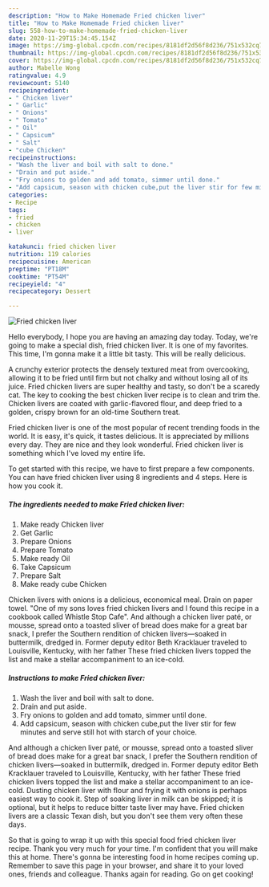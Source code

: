```yaml
---
description: "How to Make Homemade Fried chicken liver"
title: "How to Make Homemade Fried chicken liver"
slug: 558-how-to-make-homemade-fried-chicken-liver
date: 2020-11-29T15:34:45.154Z
image: https://img-global.cpcdn.com/recipes/8181df2d56f8d236/751x532cq70/fried-chicken-liver-recipe-main-photo.jpg
thumbnail: https://img-global.cpcdn.com/recipes/8181df2d56f8d236/751x532cq70/fried-chicken-liver-recipe-main-photo.jpg
cover: https://img-global.cpcdn.com/recipes/8181df2d56f8d236/751x532cq70/fried-chicken-liver-recipe-main-photo.jpg
author: Mabelle Wong
ratingvalue: 4.9
reviewcount: 5140
recipeingredient:
- " Chicken liver"
- " Garlic"
- " Onions"
- " Tomato"
- " Oil"
- " Capsicum"
- " Salt"
- "cube Chicken"
recipeinstructions:
- "Wash the liver and boil with salt to done."
- "Drain and put aside."
- "Fry onions to golden and add tomato, simmer until done."
- "Add capsicum, season with chicken cube,put the liver stir for few minutes and serve still hot with starch of your choice."
categories:
- Recipe
tags:
- fried
- chicken
- liver

katakunci: fried chicken liver 
nutrition: 119 calories
recipecuisine: American
preptime: "PT18M"
cooktime: "PT54M"
recipeyield: "4"
recipecategory: Dessert

---
```



![Fried chicken liver](https://img-global.cpcdn.com/recipes/8181df2d56f8d236/751x532cq70/fried-chicken-liver-recipe-main-photo.jpg)

Hello everybody, I hope you are having an amazing day today. Today, we're going to make a special dish, fried chicken liver. It is one of my favorites. This time, I'm gonna make it a little bit tasty. This will be really delicious.

A crunchy exterior protects the densely textured meat from overcooking, allowing it to be fried until firm but not chalky and without losing all of its juice. Fried chicken livers are super healthy and tasty, so don&#39;t be a scaredy cat. The key to cooking the best chicken liver recipe is to clean and trim the. Chicken livers are coated with garlic-flavored flour, and deep fried to a golden, crispy brown for an old-time Southern treat.

Fried chicken liver is one of the most popular of recent trending foods in the world. It is easy, it's quick, it tastes delicious. It is appreciated by millions every day. They are nice and they look wonderful. Fried chicken liver is something which I've loved my entire life.


To get started with this recipe, we have to first prepare a few components. You can have fried chicken liver using 8 ingredients and 4 steps. Here is how you cook it.

<!--inarticleads1-->

##### The ingredients needed to make Fried chicken liver:

1. Make ready  Chicken liver
1. Get  Garlic
1. Prepare  Onions
1. Prepare  Tomato
1. Make ready  Oil
1. Take  Capsicum
1. Prepare  Salt
1. Make ready cube Chicken


Chicken livers with onions is a delicious, economical meal. Drain on paper towel. &#34;One of my sons loves fried chicken livers and I found this recipe in a cookbook called Whistle Stop Cafe&#34;. And although a chicken liver paté, or mousse, spread onto a toasted sliver of bread does make for a great bar snack, I prefer the Southern rendition of chicken livers—soaked in buttermilk, dredged in. Former deputy editor Beth Kracklauer traveled to Louisville, Kentucky, with her father These fried chicken livers topped the list and make a stellar accompaniment to an ice-cold. 

<!--inarticleads2-->

##### Instructions to make Fried chicken liver:

1. Wash the liver and boil with salt to done.
1. Drain and put aside.
1. Fry onions to golden and add tomato, simmer until done.
1. Add capsicum, season with chicken cube,put the liver stir for few minutes and serve still hot with starch of your choice.


And although a chicken liver paté, or mousse, spread onto a toasted sliver of bread does make for a great bar snack, I prefer the Southern rendition of chicken livers—soaked in buttermilk, dredged in. Former deputy editor Beth Kracklauer traveled to Louisville, Kentucky, with her father These fried chicken livers topped the list and make a stellar accompaniment to an ice-cold. Dusting chicken liver with flour and frying it with onions is perhaps easiest way to cook it. Step of soaking liver in milk can be skipped; it is optional, but it helps to reduce bitter taste liver may have. Fried chicken livers are a classic Texan dish, but you don&#39;t see them very often these days. 

So that is going to wrap it up with this special food fried chicken liver recipe. Thank you very much for your time. I'm confident that you will make this at home. There's gonna be interesting food in home recipes coming up. Remember to save this page in your browser, and share it to your loved ones, friends and colleague. Thanks again for reading. Go on get cooking!
